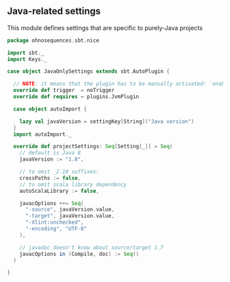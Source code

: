 ## Java-related settings

This module defines settings that are specific to purely-Java projects


```scala
package ohnosequences.sbt.nice

import sbt._
import Keys._

case object JavaOnlySettings extends sbt.AutoPlugin {

  // NOTE: it means that the plugin has to be manually activated: `enablePlugin(JavaOnlySettings)`
  override def trigger  = noTrigger
  override def requires = plugins.JvmPlugin

  case object autoImport {

    lazy val javaVersion = settingKey[String]("Java version")
  }
  import autoImport._

  override def projectSettings: Seq[Setting[_]] = Seq(
    // default is Java 8
    javaVersion := "1.8",

    // to omit _2.10 suffixes:
    crossPaths := false,
    // to omit scala library dependency
    autoScalaLibrary := false,

    javacOptions ++= Seq(
      "-source", javaVersion.value,
      "-target", javaVersion.value,
      "-Xlint:unchecked",
      "-encoding", "UTF-8"
    ),

    // javadoc doesn't know about source/target 1.7
    javacOptions in (Compile, doc) := Seq()
  )

}

```




[main/scala/AssemblySettings.scala]: AssemblySettings.scala.md
[main/scala/Git.scala]: Git.scala.md
[main/scala/JavaOnlySettings.scala]: JavaOnlySettings.scala.md
[main/scala/MetadataSettings.scala]: MetadataSettings.scala.md
[main/scala/package.scala]: package.scala.md
[main/scala/release/commands.scala]: release/commands.scala.md
[main/scala/release/keys.scala]: release/keys.scala.md
[main/scala/release/parsers.scala]: release/parsers.scala.md
[main/scala/release/tasks.scala]: release/tasks.scala.md
[main/scala/ReleasePlugin.scala]: ReleasePlugin.scala.md
[main/scala/ResolverSettings.scala]: ResolverSettings.scala.md
[main/scala/ScalaSettings.scala]: ScalaSettings.scala.md
[main/scala/StatikaBundleSettings.scala]: StatikaBundleSettings.scala.md
[main/scala/Version.scala]: Version.scala.md
[main/scala/VersionSettings.scala]: VersionSettings.scala.md
[main/scala/WartRemoverSettings.scala]: WartRemoverSettings.scala.md